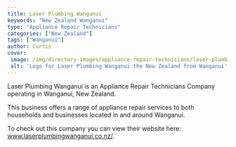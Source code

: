```yaml
---
title: Laser Plumbing Wanganui
keywords: "New Zealand Wanganui"
type: "Appliance Repair Technicians"
categories: ["New Zealand"]
tags: ["Wanganui"]
author: Curtis
cover: 
 image: /img/directory-images/appliance-repair-technicians/laser-plumbing-wanganui.webp
 alt: 'Logo for Laser Plumbing Wanganui the New Zealand from Wanganui'
---
```


Laser Plumbing Wanganui is an Appliance Repair Technicians Company operating in Wanganui, New Zealand.

This business offers a range of appliance repair services to both households and businesses located in and around Wanganui.



To check out this company you can view their website here: www.laserplumbingwanganui.co.nz/.
